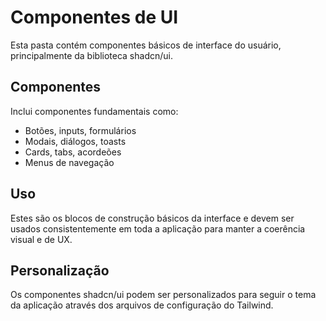 
# Componentes de UI

Esta pasta contém componentes básicos de interface do usuário, principalmente da biblioteca shadcn/ui.

## Componentes

Inclui componentes fundamentais como:
- Botões, inputs, formulários
- Modais, diálogos, toasts
- Cards, tabs, acordeões
- Menus de navegação

## Uso

Estes são os blocos de construção básicos da interface e devem ser usados consistentemente em toda a aplicação para manter a coerência visual e de UX.

## Personalização

Os componentes shadcn/ui podem ser personalizados para seguir o tema da aplicação através dos arquivos de configuração do Tailwind.
